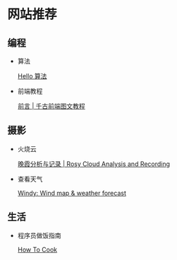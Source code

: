 # 网站推荐

## 编程

- 算法

  [Hello 算法](https://www.hello-algo.com/)

- 前端教程

  [前言 | 千古前端图文教程](https://web.qianguyihao.com/)

## 摄影

- 火烧云

  [晚霞分析与记录 | Rosy Cloud Analysis and Recording](https://sunsetbot.top/)

- 查看天气

  [Windy: Wind map &amp; weather forecast](https://www.windy.com/)

## 生活

- 程序员做饭指南

  [How To Cook](https://cook.aiursoft.cn/)